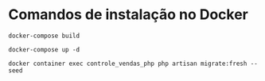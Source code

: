 <h1>Comandos de instalação no Docker</h1>

```
docker-compose build
```
```
docker-compose up -d
```
```
docker container exec controle_vendas_php php artisan migrate:fresh --seed
```